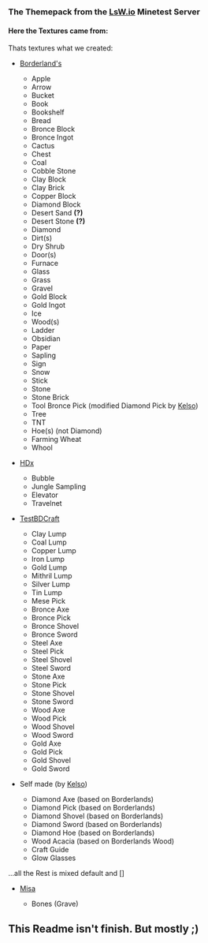 ### The Themepack from the [LsW.io](https://linux-statt-windows.org) Minetest Server

#### Here the Textures came from:


Thats textures what we created:

* [Borderland's]()
   
    * Apple
    * Arrow
    * Bucket
    * Book
    * Bookshelf
    * Bread
	* Bronce Block
	* Bronce Ingot
    * Cactus
    * Chest
    * Coal
    * Cobble Stone
	* Clay Block
	* Clay Brick
	* Copper Block
	* Diamond Block
    * Desert Sand **(?)**
    * Desert Stone **(?)**
    * Diamond
    * Dirt(s)
	* Dry Shrub
    * Door(s)
    * Furnace
    * Glass
    * Grass
    * Gravel
	* Gold Block
	* Gold Ingot
    * Ice
    * Wood(s)
    * Ladder
    * Obsidian
    * Paper
    * Sapling
    * Sign
    * Snow
    * Stick
    * Stone
    * Stone Brick
    * Tool Bronce Pick (modified Diamond Pick by [Kelso]())
    * Tree
    * TNT
    * Hoe(s) (not Diamond)
    * Farming Wheat
    * Whool

* [HDx]()
   
	* Bubble
	* Jungle Sampling  
	* Elevator
	* Travelnet

* [TestBDCraft]()
	
	* Clay Lump
	* Coal Lump
	* Copper Lump
	* Iron Lump
	* Gold Lump
	* Mithril Lump
	* Silver Lump
	* Tin Lump
	* Mese Pick
	* Bronce Axe
	* Bronce Pick
	* Bronce Shovel
	* Bronce Sword
	* Steel Axe
	* Steel Pick
	* Steel Shovel
	* Steel Sword
	* Stone Axe
	* Stone Pick
	* Stone Shovel
	* Stone Sword
	* Wood Axe
	* Wood Pick
	* Wood Shovel
	* Wood Sword
	* Gold Axe
	* Gold Pick
	* Gold Shovel
	* Gold Sword

* Self made (by [Kelso]())

	* Diamond Axe (based on Borderlands)
	* Diamond Pick (based on Borderlands)
	* Diamond Shovel (based on Borderlands)
	* Diamond Sword (based on Borderlands)
	* Diamond Hoe (based on Borderlands)
	* Wood Acacia (based on Borderlands Wood)
	* Craft Guide
	* Glow Glasses
	
...all the Rest is mixed default and []


	
* [Misa]()
	
	* Bones (Grave)   


## This Readme isn't finish. But mostly ;)
